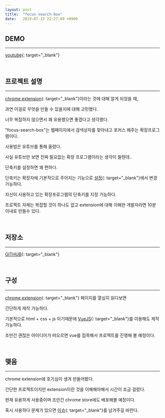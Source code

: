 ```yaml
---
layout: post
title:  "focus-search-box"
date:   2019-07-22 22:27:09 +0900
---
```


## DEMO
---

[youtube](https://youtu.be/TAME2OLNO7Q){: target="_blank"}

<br>

## 프로젝트 설명
---

[chrome extension](https://developer.chrome.com/extensions){: target="_blank"}이라는 것에 대해 알게 되었을 때,

과연 이걸로 무엇을 만들 수 있을지에 대해 고민했다.

너무 복잡하지 않으면서 꽤 유용했으면 좋겠다고 생각했다.

"focus-search-box"는 웹페이지에서 검색상자를 찾아내고 포커스 해주는 확장프로그램이다.

사용법은 유튜브를 통해 올렸다.

사실 유튜브만 보면 진짜 필요없는 확장 프로그램이라는 생각이 들텐데..

단축키를 설정하면 꽤 편하다.

단축키는 확장자에 기본적으로 주어지는 기능으로 [설정](chrome://extensions/shortcuts){: target="_blank"}에서 변경 가능하다.

자신이 사용하고 있는 확장프로그램의 단축키를 지정 가능하다.

프로젝트 자체는 복잡할 것이 하나도 없고 extension에 대해 이해한 개발자라면 10분 이내로 만들수 있다. 

<br>

## 저장소
---

[GITHUB](https://github.com/ebool/focus-search-box){: target="_blank"}

<br>

## 구성
---

[chrome extension](https://developer.chrome.com/extensions){: target="_blank"} 페이지를 열심히 읽다보면

간단하게 제작 가능하다.

기본적으로 html + css + js 이기때문에 [VueJS](https://vuejs.org/){: target="_blank"}를 이용해도 제작 가능하다.

조만간 괜찮은 아이디어가 떠오르면 vue를 접목해서 프로젝트를 진행해 볼 예정이다.

<br>

## 맺음
---

chrome extension에 호기심이 생겨 만들어봤다.

간단한 프로젝트이지만 extension이란 것을 이해해야해서 시간이 조금 걸렸다.

현재 유용하게 사용중이며 조만간 chrome store에도 배포해볼 예정이다.

혹시 사용하다 문제가 있으면 [이슈](https://github.com/ebool/focus-search-box/issues){: target="_blank"}를 남겨주길 바란다.
 

